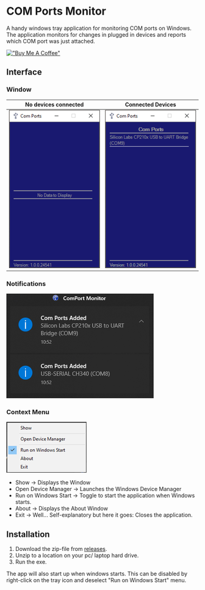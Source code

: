 # COM Ports Monitor

A handy windows tray application for monitoring COM ports on Windows.
The application monitors for changes in plugged in devices and reports which COM port was just attached.


[!["Buy Me A Coffee"](https://www.buymeacoffee.com/assets/img/custom_images/orange_img.png)](https://www.buymeacoffee.com/Tsessebe)

## Interface

### Window
|                   No devices connected                    |                Connected Devices                |
|:---------------------------------------------------------:|:-----------------------------------------------:|
| ![No Devices connected](./Resources/NothingConnected.png) | ![Connected Devices](./Resources/LongNames.png) |

### Notifications

![Notifications](./Resources/Notifications.png)

### Context Menu

![Context Menu](./Resources/Menu.png)

- Show -> Displays the Window
- Open Device Manager -> Launches the Windows Device Manager
- Run on Windows Start -> Toggle to start the application when Windows starts.
- About -> Displays the About Window
- Exit -> Well... Self-explanatory but here it goes: Closes the application. 

## Installation

1. Download the zip-file from [releases](https://github.com/Tsessebe/ComPorts/releases).
2. Unzip to a location on your pc/ laptop hard drive.
3. Run the exe.

The app will also start up when windows starts. 
This can be disabled by right-click on the tray icon and deselect "Run on Windows Start" menu.
